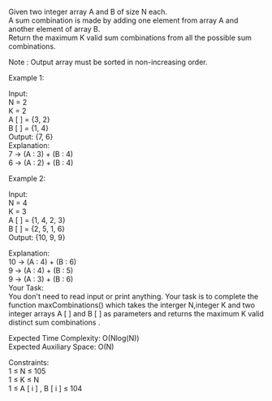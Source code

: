Given two integer array A and B of size N each.</br>
A sum combination is made by adding one element from array A and another element of array B.</br>
Return the maximum K valid sum combinations from all the possible sum combinations.</br>

Note : Output array must be sorted in non-increasing order.</br>

Example 1:</br>

Input:</br>
N = 2</br>
K = 2</br>
A [ ] = {3, 2}</br>
B [ ] = {1, 4}</br>
Output: {7, 6}</br>
Explanation: </br>
7 -> (A : 3) + (B : 4)</br>
6 -> (A : 2) + (B : 4)</br>

Example 2:</br>

Input:</br>
N = 4</br>
K = 3</br>
A [ ] = {1, 4, 2, 3}</br>
B [ ] = {2, 5, 1, 6}</br>
Output: {10, 9, 9}</br>

Explanation: </br>
10 -> (A : 4) + (B : 6)</br>
9 -> (A : 4) + (B : 5)</br>
9 -> (A : 3) + (B : 6)</br>
Your Task:</br>
You don't need to read input or print anything. Your task is to complete the function maxCombinations() which takes the interger N,integer K and two integer arrays A [ ] and B [ ] as parameters and returns the maximum K valid distinct sum combinations .</br>

Expected Time Complexity: O(Nlog(N))</br>
Expected Auxiliary Space: O(N)</br>

Constraints:</br>
1 ≤ N ≤  105</br>
1 ≤ K ≤  N</br>
1 ≤ A [ i ] , B [ i ] ≤ 104</br>
